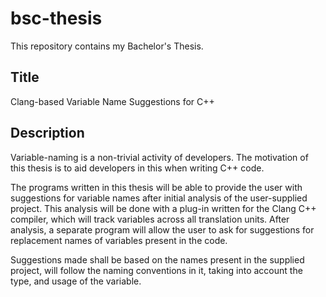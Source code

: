 # bsc-thesis

This repository contains my Bachelor's Thesis.

## Title
Clang-based Variable Name Suggestions for C++

## Description
Variable-naming is a non-trivial activity of developers. The motivation
of this thesis is to aid developers in this when writing C++ code.

The programs written in this thesis will be able to provide the user
with suggestions for variable names after initial analysis of the
user-supplied project. This analysis will be done with a plug-in written
for the Clang C++ compiler, which will track variables across all
translation units. After analysis, a separate program will allow the
user to ask for suggestions for replacement names of variables present
in the code.

Suggestions made shall be based on the names present in the supplied
project, will follow the naming conventions in it, taking into account
the type, and usage of the variable.
